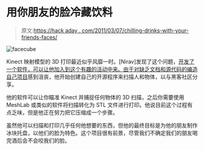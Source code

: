 # 用你朋友的脸冷藏饮料

> 原文:[https://hack aday . com/2011/03/07/chilling-drinks-with-your-friends-faces/](https://hackaday.com/2011/03/07/chilling-drinks-with-your-friends-faces/)

![facecube](../Images/63710a15249c1a52a3a0a0b14bad3a24.png "facecube")

Kinect 映射模型的 3D 打印最近似乎风靡一时。[Nirav]发现了这个问题，[开发了一个软件，可以让他加入到这个有趣的活动中来。由于对缺乏文档和源代码的](http://eclecti.cc/hardware/facecube-copy-real-life-with-a-kinect-and-3d-printer)[编造自己项目](http://hackaday.com/2011/02/28/encase-yourself-in-carbonite-with-kinect/)感到沮丧，他开始创建自己的开源程序来扫描人和物体，以与黑客社区分享。

他的软件可以让你瞄准 Kinect 并捕捉任何物体的 3D 扫描，之后你需要使用 MeshLab 或类似的软件将扫描转化为 STL 文件进行打印。他说目前这个过程有点乏味，但是他正在努力把它压缩成一个步骤。

虽然他可以扫描和打印几乎任何他想要的东西，但他的最终目标是为他的朋友制作冰块托盘，以他们的脸为特色。这个项目很有前景，尽管我们不确定我们的朋友喝完酒后会不会咬我们的脸。